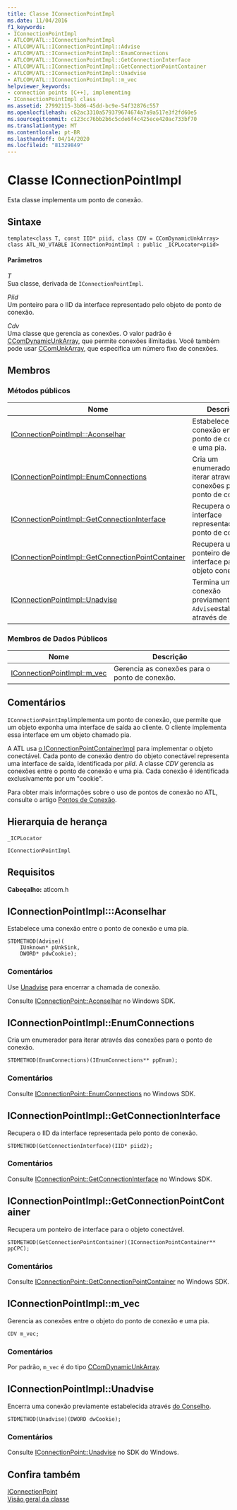 ```yaml
---
title: Classe IConnectionPointImpl
ms.date: 11/04/2016
f1_keywords:
- IConnectionPointImpl
- ATLCOM/ATL::IConnectionPointImpl
- ATLCOM/ATL::IConnectionPointImpl::Advise
- ATLCOM/ATL::IConnectionPointImpl::EnumConnections
- ATLCOM/ATL::IConnectionPointImpl::GetConnectionInterface
- ATLCOM/ATL::IConnectionPointImpl::GetConnectionPointContainer
- ATLCOM/ATL::IConnectionPointImpl::Unadvise
- ATLCOM/ATL::IConnectionPointImpl::m_vec
helpviewer_keywords:
- connection points [C++], implementing
- IConnectionPointImpl class
ms.assetid: 27992115-3b86-45dd-bc9e-54f32876c557
ms.openlocfilehash: c62ac3310a579379674674a7a9a517e3f2fd60e5
ms.sourcegitcommit: c123cc76bb2b6c5cde6f4c425ece420ac733bf70
ms.translationtype: MT
ms.contentlocale: pt-BR
ms.lasthandoff: 04/14/2020
ms.locfileid: "81329849"
---
```

# <a name="iconnectionpointimpl-class"></a>Classe IConnectionPointImpl

Esta classe implementa um ponto de conexão.

## <a name="syntax"></a>Sintaxe

```
template<class T, const IID* piid, class CDV = CComDynamicUnkArray>
class ATL_NO_VTABLE IConnectionPointImpl : public _ICPLocator<piid>
```

#### <a name="parameters"></a>Parâmetros

*T*<br/>
Sua classe, derivada de `IConnectionPointImpl`.

*Piid*<br/>
Um ponteiro para o IID da interface representado pelo objeto de ponto de conexão.

*Cdv*<br/>
Uma classe que gerencia as conexões. O valor padrão é [CComDynamicUnkArray](../../atl/reference/ccomdynamicunkarray-class.md), que permite conexões ilimitadas. Você também pode usar [CComUnkArray](../../atl/reference/ccomunkarray-class.md), que especifica um número fixo de conexões.

## <a name="members"></a>Membros

### <a name="public-methods"></a>Métodos públicos

|Nome|Descrição|
|----------|-----------------|
|[IConnectionPointImpl:::Aconselhar](#advise)|Estabelece uma conexão entre o ponto de conexão e uma pia.|
|[IConnectionPointImpl::EnumConnections](#enumconnections)|Cria um enumerador para iterar através das conexões para o ponto de conexão.|
|[IConnectionPointImpl::GetConnectionInterface](#getconnectioninterface)|Recupera o IID da interface representada pelo ponto de conexão.|
|[IConnectionPointImpl::GetConnectionPointContainer](#getconnectionpointcontainer)|Recupera um ponteiro de interface para o objeto conectável.|
|[IConnectionPointImpl::Unadvise](#unadvise)|Termina uma conexão previamente `Advise`estabelecida através de .|

### <a name="public-data-members"></a>Membros de Dados Públicos

|Nome|Descrição|
|----------|-----------------|
|[IConnectionPointImpl::m_vec](#m_vec)|Gerencia as conexões para o ponto de conexão.|

## <a name="remarks"></a>Comentários

`IConnectionPointImpl`implementa um ponto de conexão, que permite que um objeto exponha uma interface de saída ao cliente. O cliente implementa essa interface em um objeto chamado pia.

A ATL usa [o IConnectionPointContainerImpl](../../atl/reference/iconnectionpointcontainerimpl-class.md) para implementar o objeto conectável. Cada ponto de conexão dentro do objeto conectável representa uma interface de saída, identificada por *piid*. A classe *CDV* gerencia as conexões entre o ponto de conexão e uma pia. Cada conexão é identificada exclusivamente por um "cookie".

Para obter mais informações sobre o uso de pontos de conexão no ATL, consulte o artigo [Pontos de Conexão](../../atl/atl-connection-points.md).

## <a name="inheritance-hierarchy"></a>Hierarquia de herança

`_ICPLocator`

`IConnectionPointImpl`

## <a name="requirements"></a>Requisitos

**Cabeçalho:** atlcom.h

## <a name="iconnectionpointimpladvise"></a><a name="advise"></a>IConnectionPointImpl:::Aconselhar

Estabelece uma conexão entre o ponto de conexão e uma pia.

```
STDMETHOD(Advise)(
    IUnknown* pUnkSink,
    DWORD* pdwCookie);
```

### <a name="remarks"></a>Comentários

Use [Unadvise](#unadvise) para encerrar a chamada de conexão.

Consulte [IConnectionPoint::Aconselhar](/windows/win32/api/ocidl/nf-ocidl-iconnectionpoint-advise) no Windows SDK.

## <a name="iconnectionpointimplenumconnections"></a><a name="enumconnections"></a>IConnectionPointImpl::EnumConnections

Cria um enumerador para iterar através das conexões para o ponto de conexão.

```
STDMETHOD(EnumConnections)(IEnumConnections** ppEnum);
```

### <a name="remarks"></a>Comentários

Consulte [IConnectionPoint::EnumConnections](/windows/win32/api/ocidl/nf-ocidl-iconnectionpoint-enumconnections) no Windows SDK.

## <a name="iconnectionpointimplgetconnectioninterface"></a><a name="getconnectioninterface"></a>IConnectionPointImpl::GetConnectionInterface

Recupera o IID da interface representada pelo ponto de conexão.

```
STDMETHOD(GetConnectionInterface)(IID* piid2);
```

### <a name="remarks"></a>Comentários

Consulte [IConnectionPoint::GetConnectionInterface](/windows/win32/api/ocidl/nf-ocidl-iconnectionpoint-getconnectioninterface) no Windows SDK.

## <a name="iconnectionpointimplgetconnectionpointcontainer"></a><a name="getconnectionpointcontainer"></a>IConnectionPointImpl::GetConnectionPointContainer

Recupera um ponteiro de interface para o objeto conectável.

```
STDMETHOD(GetConnectionPointContainer)(IConnectionPointContainer** ppCPC);
```

### <a name="remarks"></a>Comentários

Consulte [IConnectionPoint::GetConnectionPointContainer](/windows/win32/api/ocidl/nf-ocidl-iconnectionpoint-getconnectionpointcontainer) no Windows SDK.

## <a name="iconnectionpointimplm_vec"></a><a name="m_vec"></a>IConnectionPointImpl::m_vec

Gerencia as conexões entre o objeto do ponto de conexão e uma pia.

```
CDV m_vec;
```

### <a name="remarks"></a>Comentários

Por padrão, `m_vec` é do tipo [CComDynamicUnkArray](../../atl/reference/ccomdynamicunkarray-class.md).

## <a name="iconnectionpointimplunadvise"></a><a name="unadvise"></a>IConnectionPointImpl::Unadvise

Encerra uma conexão previamente estabelecida através [do Conselho](#advise).

```
STDMETHOD(Unadvise)(DWORD dwCookie);
```

### <a name="remarks"></a>Comentários

Consulte [IConnectionPoint::Unadvise](/windows/win32/api/ocidl/nf-ocidl-iconnectionpoint-unadvise) no SDK do Windows.

## <a name="see-also"></a>Confira também

[IConnectionPoint](/windows/win32/api/ocidl/nn-ocidl-iconnectionpoint)<br/>
[Visão geral da classe](../../atl/atl-class-overview.md)
